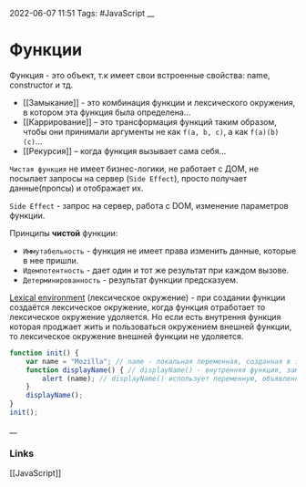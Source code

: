2022-06-07 11:51
Tags: #JavaScript 
__
# Функции
Функция - это объект, т.к имеет свои встроенные свойства: name, constructor и тд.

- [[Замыкание]] - это комбинация функции и лексического окружения, в котором эта функция была определена...
- [[Каррирование]] – это трансформация функций таким образом, чтобы они принимали аргументы не как `f(a, b, c)`, а как `f(a)(b)(c)`...
- [[Рекурсия]] – когда функция вызывает сама себя...

`Чистая функция` не имеет бизнес-логики, не работает с ДОМ, не посылает запросы на сервер (`Side Effect`), просто получает данные(пропсы) и отображает их.

`Side Effect` - запрос на сервер, работа с DOM, изменение параметров функции.

Принципы **чистой** функции:  
-   `Иммутабельность` - функция не имеет права изменить данные, которые в нее пришли.
-   `Идемпотентность` - дает один и тот же результат при каждом вызове.
-   `Детерминированность` - результат функции предсказуем.


[Lexical environment](http://jsflow.org/docs/lex-env/) (лексическое окружение) - при создании функции создаётся лексическое окружение, когда функция отработает то лексическое окружение удоляется. Но если есть внутрення функция которая проджает жить и пользоваться окружением внешней функции, то лексическое окружение внешней функции не удоляется.

```ts
function init() {
    var name = "Mozilla"; // name - локальная переменная, созданная в init
    function displayName() { // displayName() - внутренняя функция, замыкание
        alert (name); // displayName() использует переменную, объявленную в родительской функции
    }
    displayName();
}
init();
```

__
### Links
[[JavaScript]]